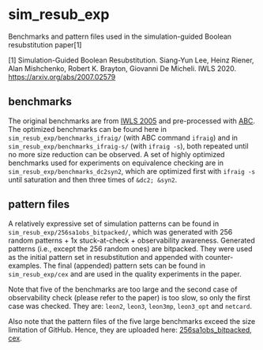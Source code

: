 # sim_resub_exp
 Benchmarks and pattern files used in the simulation-guided Boolean resubstitution paper[1]
 
 [1] Simulation-Guided Boolean Resubstitution. Siang-Yun Lee, Heinz Riener, Alan Mishchenko, Robert K. Brayton, Giovanni De Micheli. IWLS 2020. https://arxiv.org/abs/2007.02579

## benchmarks
The original benchmarks are from [IWLS 2005](http://iwls.org/iwls2005/benchmarks.html) and pre-processed with [ABC](https://github.com/berkeley-abc/abc). The optimized benchmarks can be found here in `sim_resub_exp/benchmarks_ifraig/` (with ABC command `ifraig`) and in `sim_resub_exp/benchmarks_ifraig-s/` (with `ifraig -s`), both repeated until no more size reduction can be observed. A set of highly optimized benchmarks used for experiments on equivalence checking are in `sim_resub_exp/benchmarks_dc2syn2`, which are optimized first with `ifraig -s` until saturation and then three times of `&dc2; &syn2`.

## pattern files
A relatively expressive set of simulation patterns can be found in `sim_resub_exp/256sa1obs_bitpacked/`, which was generated with 256 random patterns + 1x stuck-at-check + observability awareness. Generated patterns (i.e., except the 256 random ones) are bitpacked. They were used as the initial pattern set in resubstitution and appended with counter-examples. The final (appended) pattern sets can be found in `sim_resub_exp/cex` and are used in the quality experiments in the paper.

Note that five of the benchmarks are too large and the second case of observability check (please refer to the paper) is too slow, so only the first case was checked. They are: `leon2`, `leon3`, `leon3mp`, `leon3_opt` and `netcard`.

Also note that the pattern files of the five large benchmarks exceed the size limitation of GitHub. Hence, they are uploaded here: [256sa1obs_bitpacked](https://drive.google.com/drive/folders/1Ws9nBxLNNg74Nss9P5lq4RxUiWCtJedT?usp=sharing), [cex](https://drive.google.com/drive/folders/1zuLa7A0-ywNWSTtYww-orClAV06fjYVP?usp=sharing).
